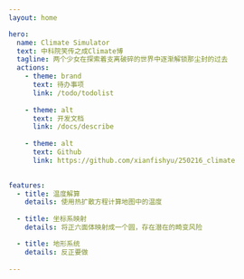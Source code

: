 ```yaml
---
layout: home

hero:
  name: Climate Simulator
  text: 中科院笑传之成Climate博
  tagline: 两个少女在探索着支离破碎的世界中逐渐解锁那尘封的过去
  actions:
	- theme: brand
	  text: 待办事项
	  link: /todo/todolist
	  
	- theme: alt
	  text: 开发文档
	  link: /docs/describe
	  
	- theme: alt
	  text: Github
	  link: https://github.com/xianfishyu/250216_climate

	  
features:
  - title: 温度解算
	details: 使用热扩散方程计算地图中的温度
	
  - title: 坐标系映射
	details: 将正六面体映射成一个圆，存在潜在的畸变风险

  - title: 地形系统
	details: 反正要做
		   
---
```

